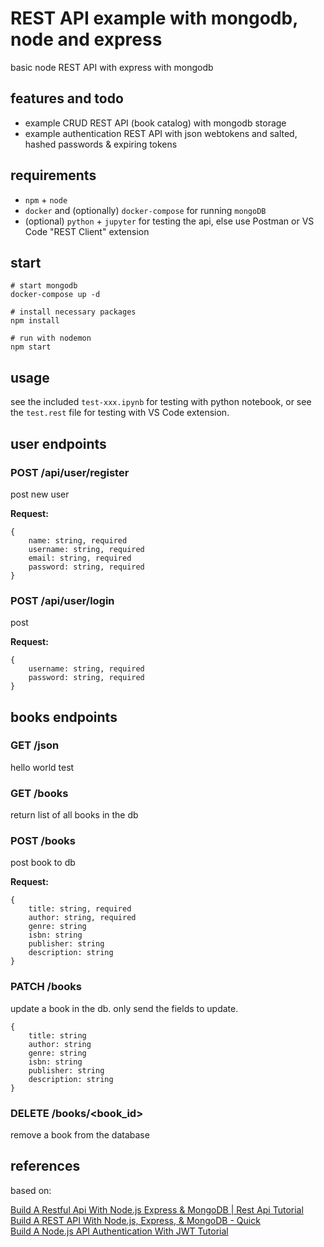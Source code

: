 # REST API example with mongodb, node and express

basic node REST API with express with mongodb

## features and todo

- example CRUD REST API (book catalog) with mongodb storage
- example authentication REST API with json webtokens and salted, hashed passwords & expiring tokens


## requirements

- `npm` + `node`
- `docker` and (optionally) `docker-compose` for running `mongoDB`
- (optional) `python` + `jupyter` for testing the api, else use Postman or VS Code "REST Client" extension

## start

```
# start mongodb
docker-compose up -d

# install necessary packages
npm install

# run with nodemon
npm start
```

## usage

see the included `test-xxx.ipynb` for testing with python notebook, or see the `test.rest` file for testing with VS Code extension.

## user endpoints

### POST /api/user/register

post new user

**Request:**

```
{
    name: string, required
    username: string, required
    email: string, required
    password: string, required
}
```

### POST /api/user/login

post 

**Request:**

```
{
    username: string, required
    password: string, required
}
```

## books endpoints

### GET /json

hello world test

### GET /books

return list of all books in the db

### POST /books

post book to db

**Request:**

```
{
    title: string, required
    author: string, required
    genre: string
    isbn: string
    publisher: string
    description: string
}
```

### PATCH /books

update a book in the db. only send the fields to update.

```
{
    title: string
    author: string
    genre: string
    isbn: string
    publisher: string
    description: string
}
```

### DELETE /books/<book_id>

remove a book from the database


## references

based on:

[Build A Restful Api With Node.js Express & MongoDB | Rest Api Tutorial](https://www.youtube.com/watch?v=vjf774RKrLc)  
[Build A REST API With Node.js, Express, & MongoDB - Quick](https://www.youtube.com/watch?v=fgTGADljAeg)  
[Build A Node.js API Authentication With JWT Tutorial](https://www.youtube.com/watch?v=2jqok-WgelI)